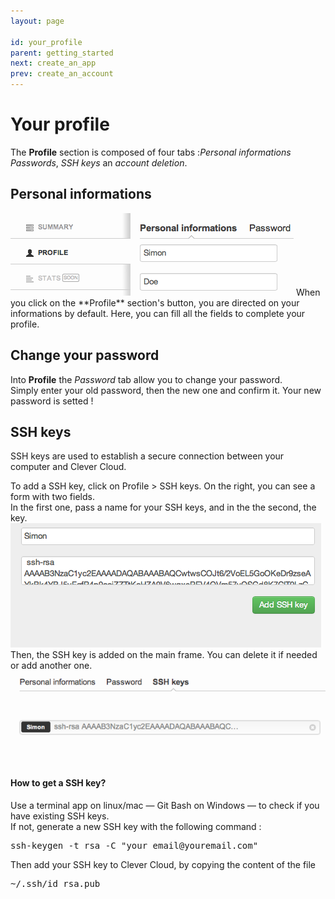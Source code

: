 ```yaml
---
layout: page

id: your_profile
parent: getting_started
next: create_an_app
prev: create_an_account
---
```


Your profile
============
The **Profile** section is composed of four tabs :*Personal informations* *Passwords*, *SSH keys* an *account deletion*. 

Personal informations
---------------------
<img class="thumbnail img_doc" src="/img/profil.png">  
When you click on the **Profile** section's button, you are directed on your informations by default. 
Here, you can fill all the fields to complete your profile.

Change your password
--------------------

Into **Profile** the *Password* tab allow you to change your password.  
Simply enter your old password, then the new one and confirm it. Your new password is setted !

SSH keys
------------

SSH keys are used to establish a secure connection between your computer and Clever Cloud.

To add a SSH key, click on Profile > SSH keys. On the right, you can see a form with two fields.  
In the first one, pass a name for your SSH keys, and in the the second, the key.  
<img class="thumbnail img_doc" src="/img/ssh1.png">  
Then, the SSH key is added on the main frame. You can delete it if needed or add another one.  
<img class="thumbnail img_doc" src="/img/ssh2.png">  

<div class="alert alert-info">
	 <h4>How to get a SSH key?</h4>
	<p>Use a terminal app on linux/mac — Git Bash on Windows — to check if you have existing SSH keys.<br/>
	If not, generate a new SSH key with the following command&nbsp;:
	<pre>ssh-keygen -t rsa -C "your_email@youremail.com"</pre>
	Then add your SSH key to Clever Cloud, by copying the content of the file
	<pre>~/.ssh/id_rsa.pub</pre>
	</p>
</div>